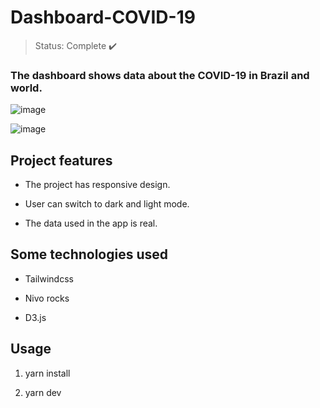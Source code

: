<h1>Dashboard-COVID-19</h1>

> Status: Complete ✔️

### The dashboard shows data about the COVID-19 in Brazil and world.

![image](https://user-images.githubusercontent.com/49364517/122656058-cc860200-d12d-11eb-8ee2-e77ff51892c2.png)

![image](https://user-images.githubusercontent.com/49364517/122656025-93e62880-d12d-11eb-8d9a-aa4aa0a75b7d.png)


## Project features

- The project has responsive design.

- User can switch to dark and light mode.

- The data used in the app is real.

## Some technologies used

- Tailwindcss

- Nivo rocks

- D3.js

## Usage

1. yarn install

2. yarn dev
